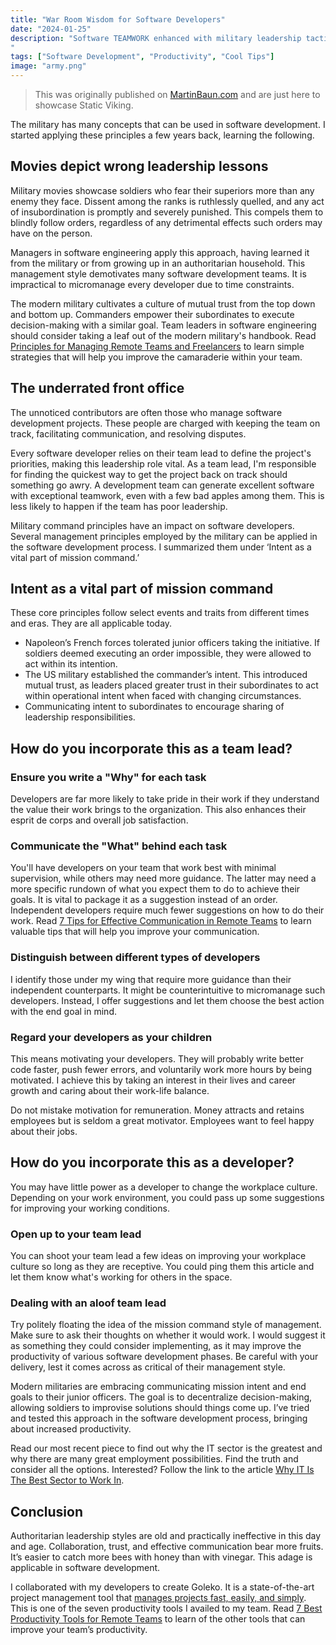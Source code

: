 ```yaml
---
title: "War Room Wisdom for Software Developers"
date: "2024-01-25"
description: "Software TEAMWORK enhanced with military leadership tactics. Empower, communicate, succeed.
"
tags: ["Software Development", "Productivity", "Cool Tips"]
image: "army.png"
---
```


> This was originally published on [MartinBaun.com](https://martinbaun.com) and are just here to showcase Static Viking.

The military has many concepts that can be used in software development. I started applying these principles a few years back, learning the following.

## Movies depict wrong leadership lessons

Military movies showcase soldiers who fear their superiors more than any enemy they face. Dissent among the ranks is ruthlessly quelled, and any act of insubordination is promptly and severely punished. This compels them to blindly follow orders, regardless of any detrimental effects such orders may have on the person.

Managers in software engineering apply this approach, having learned it from the military or from growing up in an authoritarian household. This management style demotivates many software development teams. It is impractical to micromanage every developer due to time constraints.

The modern military cultivates a culture of mutual trust from the top down and bottom up. Commanders empower their subordinates to execute decision-making with a similar goal. Team leaders in software engineering should consider taking a leaf out of the modern military's handbook. Read [Principles for Managing Remote Teams and Freelancers](https://martinbaun.com/blog/posts/principles-for-managing-remote-teams-and-freelancers/) to learn simple strategies that will help you improve the camaraderie within your team. 

## The underrated front office

The unnoticed contributors are often those who manage software development projects. These people are charged with keeping the team on track, facilitating communication, and resolving disputes.

Every software developer relies on their team lead to define the project's priorities, making this leadership role vital. As a team lead, I'm responsible for finding the quickest way to get the project back on track should something go awry. A development team can generate excellent software with exceptional teamwork, even with a few bad apples among them. This is less likely to happen if the team has poor leadership.

Military command principles have an impact on software developers. Several management principles employed by the military can be applied in the software development process. I summarized them under ‘Intent as a vital part of mission command.’ 

## Intent as a vital part of mission command

These core principles follow select events and traits from different times and eras. They are all applicable today.

- Napoleon’s French forces tolerated junior officers taking the initiative. If soldiers deemed executing an order impossible, they were allowed to act within its intention.
- The US military established the commander’s intent. This introduced mutual trust, as leaders placed greater trust in their subordinates to act within operational intent when faced with changing circumstances.
- Communicating intent to subordinates to encourage sharing of leadership responsibilities.

## How do you incorporate this as a team lead?

### Ensure you write a "Why" for each task

Developers are far more likely to take pride in their work if they understand the value their work brings to the organization. This also enhances their esprit de corps and overall job satisfaction.

### Communicate the "What" behind each task

You'll have developers on your team that work best with minimal supervision, while others may need more guidance. The latter may need a more specific rundown of what you expect them to do to achieve their goals. It is vital to package it as a suggestion instead of an order. Independent developers require much fewer suggestions on how to do their work. Read [7 Tips for Effective Communication in Remote Teams](https://martinbaun.com/blog/posts/7-tips-for-effective-communication-in-remote-teams/) to learn valuable tips that will help you improve your communication. 

### Distinguish between different types of developers

I identify those under my wing that require more guidance than their independent counterparts. It might be counterintuitive to micromanage such developers. Instead, I offer suggestions and let them choose the best action with the end goal in mind.

### Regard your developers as your children

This means motivating your developers. They will probably write better code faster, push fewer errors, and voluntarily work more hours by being motivated. I achieve this by taking an interest in their lives and career growth and caring about their work-life balance.

Do not mistake motivation for remuneration. Money attracts and retains employees but is seldom a great motivator. Employees want to feel happy about their jobs.

## How do you incorporate this as a developer?

You may have little power as a developer to change the workplace culture. Depending on your work environment, you could pass up some suggestions for improving your working conditions.

### Open up to your team lead

You can shoot your team lead a few ideas on improving your workplace culture so long as they are receptive. You could ping them this article and let them know what's working for others in the space.

### Dealing with an aloof team lead

Try politely floating the idea of the mission command style of management. Make sure to ask their thoughts on whether it would work. I would suggest it as something they could consider implementing, as it may improve the productivity of various software development phases. Be careful with your delivery, lest it comes across as critical of their management style.

Modern militaries are embracing communicating mission intent and end goals to their junior officers. The goal is to decentralize decision-making, allowing soldiers to improvise solutions should things come up. I’ve tried and tested this approach in the software development process, bringing about increased productivity. 

Read our most recent piece to find out why the IT sector is the greatest and why there are many great employment possibilities. Find the truth and consider all the options. Interested? Follow the link to the article [Why IT Is The Best Sector to Work In](https://martinbaun.com/blog/posts/why-it-is-the-best-sector-to-work-in/). 

## Conclusion

Authoritarian leadership styles are old and practically ineffective in this day and age. Collaboration, trust, and effective communication bear more fruits. It’s easier to catch more bees with honey than with vinegar. This adage is applicable in software development.

I collaborated with my developers to create Goleko. It is a state-of-the-art project management tool that [manages projects fast, easily, and simply](https://goleko.com/). This is one of the seven productivity tools I availed to my team. Read [7 Best Productivity Tools for Remote Teams](https://martinbaun.com/blog/posts/7-best-productivity-tools-for-remote-teams/) to learn of the other tools that can improve your team’s productivity.


